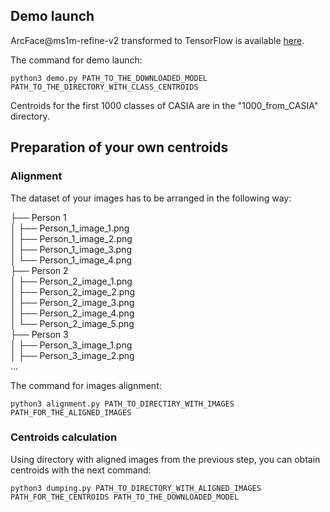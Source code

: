 ## Demo launch

ArcFace@ms1m-refine-v2 transformed to TensorFlow is available [here](https://drive.google.com/file/d/1fb70KgMRSmaEUF5cJ67BCD_DmTPCR5uJ/view?usp=sharing).

The command for demo launch:

`python3 demo.py PATH_TO_THE_DOWNLOADED_MODEL PATH_TO_THE_DIRECTORY_WITH_CLASS_CENTROIDS`

Centroids for the first 1000 classes of CASIA are in the "1000_from_CASIA" directory.

## Preparation of your own centroids

### Alignment

The dataset of your images has to be arranged in the following way:  

├── Person 1  
│   ├── Person_1_image_1.png  
│   ├── Person_1_image_2.png  
│   ├── Person_1_image_3.png   
│   └── Person_1_image_4.png  
├── Person 2  
│   ├── Person_2_image_1.png  
│   ├── Person_2_image_2.png  
│   ├── Person_2_image_3.png   
│   ├── Person_2_image_4.png  
│   └── Person_2_image_5.png  
├── Person 3  
│   ├── Person_3_image_1.png  
│   ├── Person_3_image_2.png  
...  

The command for images alignment:

`python3 alignment.py PATH_TO_DIRECTIRY_WITH_IMAGES PATH_FOR_THE_ALIGNED_IMAGES`

### Centroids calculation

Using directory with aligned images from the previous step, you can obtain centroids with the next command:

`python3 dumping.py PATH_TO_DIRECTORY_WITH_ALIGNED_IMAGES PATH_FOR_THE_CENTROIDS PATH_TO_THE_DOWNLOADED_MODEL`
